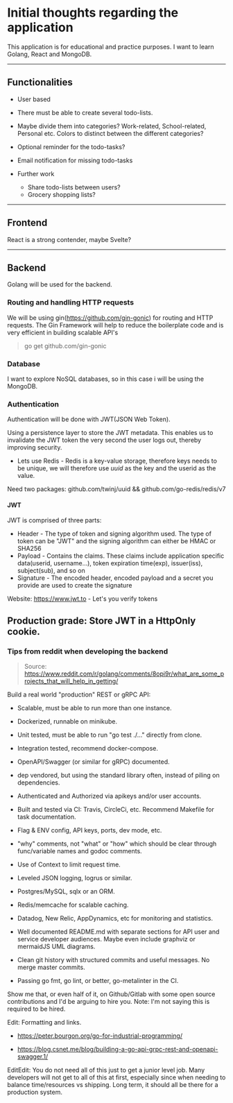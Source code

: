 # Initial thoughts regarding the application

This application is for educational and practice purposes. I want to learn Golang, React and MongoDB.

---
## Functionalities 

* User based
* There must be able to create several todo-lists.
* Maybe divide them into categories? Work-related, School-related, Personal etc. Colors to distinct between the different categories?
* Optional reminder for the todo-tasks? 
* Email notification for missing todo-tasks


* Further work
  * Share todo-lists between users?
  * Grocery shopping lists?

---
## Frontend 

React is a strong contender, maybe Svelte?

---
## Backend 

Golang will be used for the backend.

### Routing and handling HTTP requests

We will be using gin(https://github.com/gin-gonic) for routing and HTTP requests. The Gin Framework will help to reduce the boilerplate code and is very efficient in building scalable API's

> go get github.com/gin-gonic

### **Database**

I want to explore NoSQL databases, so in this case i will be using the MongoDB.

### **Authentication**

Authentication will be done with JWT(JSON Web Token).

Using a persistence layer to store the JWT metadata. This enables us to invalidate the JWT token the very second the user logs out, thereby improving security.

* Lets use Redis - Redis is a key-value storage, therefore keys needs to be unique, we will therefore use *uuid* as the key and the userid as the value.

Need two packages: github.com/twinj/uuid && github.com/go-redis/redis/v7

#### JWT

JWT is comprised of three parts:

* Header - The type of token and signing algorithm used. The type of token can be "JWT" and the signing algorithm can either be HMAC or SHA256
* Payload - Contains the claims. These claims include application specific data(userid, username...), token expiration time(exp), issuer(iss), subject(sub), and so on
* Signature - The encoded header, encoded payload and a secret you provide are used to create the signature

Website: https://www.jwt.to - Let's you verify tokens

Production grade: Store JWT in a HttpOnly cookie.
---
### Tips from reddit when developing the backend
> Source: https://www.reddit.com/r/golang/comments/8opi9r/what_are_some_projects_that_will_help_in_getting/

Build a real world "production" REST or gRPC API:

* Scalable, must be able to run more than one instance.

* Dockerized, runnable on minikube.

* Unit tested, must be able to run "go test ./..." directly from clone.

* Integration tested, recommend docker-compose.

* OpenAPI/Swagger (or similar for gRPC) documented.

* dep vendored, but using the standard library often, instead of piling on dependencies.

* Authenticated and Authorized via apikeys and/or user accounts.

* Built and tested via CI: Travis, CircleCi, etc. Recommend Makefile for task documentation.

* Flag & ENV config, API keys, ports, dev mode, etc.

* "why" comments, not "what" or "how" which should be clear through func/variable names and godoc comments.

* Use of Context to limit request time.

* Leveled JSON logging, logrus or similar.

* Postgres/MySQL, sqlx or an ORM.

* Redis/memcache for scalable caching.

* Datadog, New Relic, AppDynamics, etc for monitoring and statistics.

* Well documented README.md with separate sections for API user and service developer audiences. Maybe even include graphviz or mermaidJS UML diagrams.

* Clean git history with structured commits and useful messages. No merge master commits.

* Passing go fmt, go lint, or better, go-metalinter in the CI.

Show me that, or even half of it, on Github/Gitlab with some open source contributions and I'd be arguing to hire you. Note: I'm not saying this is required to be hired.

Edit: Formatting and links.

* https://peter.bourgon.org/go-for-industrial-programming/

* https://blog.csnet.me/blog/building-a-go-api-grpc-rest-and-openapi-swagger.1/

EditEdit: You do not need all of this just to get a junior level job. Many developers will not get to all of this at first, especially since when needing to balance time/resources vs shipping. Long term, it should all be there for a production system.
